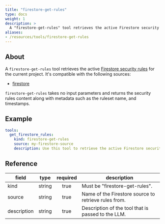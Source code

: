 ```yaml
---
title: "firestore-get-rules"
type: docs
weight: 1
description: > 
  A "firestore-get-rules" tool retrieves the active Firestore security rules for the current project.
aliases:
- /resources/tools/firestore-get-rules
---
```


## About

A `firestore-get-rules` tool retrieves the active [Firestore security rules](https://firebase.google.com/docs/firestore/security/get-started) for the current project.
It's compatible with the following sources:

- [firestore](../sources/firestore.md)

`firestore-get-rules` takes no input parameters and returns the security rules content along with metadata 
such as the ruleset name, and timestamps.

## Example

```yaml
tools:
  get_firestore_rules:
    kind: firestore-get-rules
    source: my-firestore-source
    description: Use this tool to retrieve the active Firestore security rules.
```

## Reference

| **field**   |                  **type**                  | **required** | **description**                                                                                  |
|-------------|:------------------------------------------:|:------------:|--------------------------------------------------------------------------------------------------|
| kind        |                   string                   |     true     | Must be "firestore-get-rules".                                                                  |
| source      |                   string                   |     true     | Name of the Firestore source to retrieve rules from.                                            |
| description |                   string                   |     true     | Description of the tool that is passed to the LLM.                                              |
